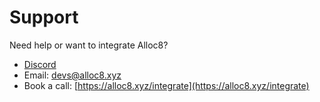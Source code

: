 # Support

Need help or want to integrate Alloc8?

* [Discord](https://discord.gg/alloc8)
* Email: devs@alloc8.xyz
* Book a call: [https://alloc8.xyz/integrate](https://alloc8.xyz/integrate)

